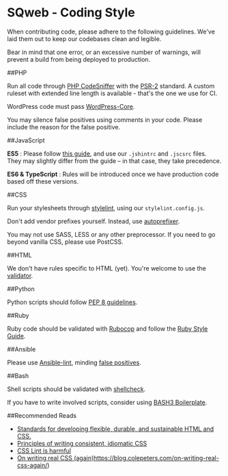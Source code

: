 SQweb - Coding Style
===

When contributing code, please adhere to the following guidelines. We've laid them out to keep our codebases clean and legible.

Bear in mind that one error, or an excessive number of warnings, will prevent a build from being deployed to production.

##PHP

Run all code through [PHP CodeSniffer](https://github.com/squizlabs/PHP_CodeSniffer) with the [PSR-2](http://www.php-fig.org/psr/psr-2/) standard. A custom ruleset with extended line length is available - that's the one we use for CI.

WordPress code must pass [WordPress-Core](https://github.com/WordPress-Coding-Standards/WordPress-Coding-Standards).

You may silence false positives using comments in your code. Please include the reason for the false positive.

##JavaScript

**ES5** : Please follow [this guide](https://github.com/airbnb/javascript/tree/master/es5), and use our `.jshintrc` and `.jscsrc` files. They may slightly differ from the guide – in that case, they take precedence.

**ES6 & TypeScript** : Rules will be introduced once we have production code based off these versions.

##CSS

Run your stylesheets through [stylelint](https://github.com/stylelint/stylelint), using our `stylelint.config.js`.

Don't add vendor prefixes yourself. Instead, use [autoprefixer](https://github.com/postcss/autoprefixer).

You may not use SASS, LESS or any other preprocessor. If you need to go beyond vanilla CSS, please use PostCSS.

##HTML

We don't have rules specific to HTML (yet). You're welcome to use the [validator](https://validator.w3.org).

##Python

Python scripts should follow [PEP 8 guidelines](https://www.python.org/dev/peps/pep-0008/).

##Ruby

Ruby code should be validated with [Rubocop](https://github.com/bbatsov/rubocop) and follow the [Ruby Style Guide](https://github.com/bbatsov/ruby-style-guide).

##Ansible

Please use [Ansible-lint](https://github.com/willthames/ansible-lint), minding [false positives](https://github.com/willthames/ansible-lint#false-positives).

##Bash

Shell scripts should be validated with [shellcheck](https://github.com/koalaman/shellcheck).

If you have to write involved scripts, consider using [BASH3 Boilerplate](https://github.com/kvz/bash3boilerplate/).

##Recommended Reads

- [Standards for developing flexible, durable, and sustainable HTML and CSS.](http://codeguide.co)
- [Principles of writing consistent, idiomatic CSS](https://github.com/necolas/idiomatic-css)
- [CSS Lint is harmful](https://2002-2012.mattwilcox.net/archive/entry/id/1054/)
- [On writing real CSS (again)]()https://blog.colepeters.com/on-writing-real-css-again/)